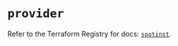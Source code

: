 # `provider`

Refer to the Terraform Registry for docs: [`spotinst`](https://registry.terraform.io/providers/spotinst/spotinst/1.228.0/docs).
